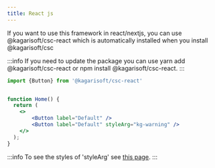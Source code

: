 ```yaml
---
title: React js
---
```


If you want to use this framework in react/nextjs, you can use @kagarisoft/csc-react which is automatically installed when you install @kagarisoft/csc

:::info
  If you need to update the package you can use yarn add @kagarisoft/csc-react or npm install @kagarisoft/csc-react. 
:::

```jsx
import {Button} from '@kagarisoft/csc-react'
```

```jsx live

function Home() {
  return (
    <>
        <Button label="Default" />
        <Button label="Default" styleArg="kg-warning" />
    </>
  );
}

```

:::info
  To see the styles of 'styleArg' see [this page](https://classstyle.netlify.app/docs/Components/buttons#ampersand-modification-list).
:::
